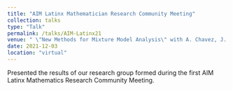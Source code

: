 ```yaml
---
title: "AIM Latinx Mathematician Research Community Meeting"
collection: talks
type: "Talk"
permalink: /talks/AIM-Latinx21
venue: " \"New Methods for Mixture Model Analysis\" with A. Chavez, J. De Loera, J. Simental Rodriguez, and A. Torres Hernandez"
date: 2021-12-03
location: "virtual"
---
```


Presented the results of our research group formed during the first AIM Latinx Mathematics Research Community Meeting.

